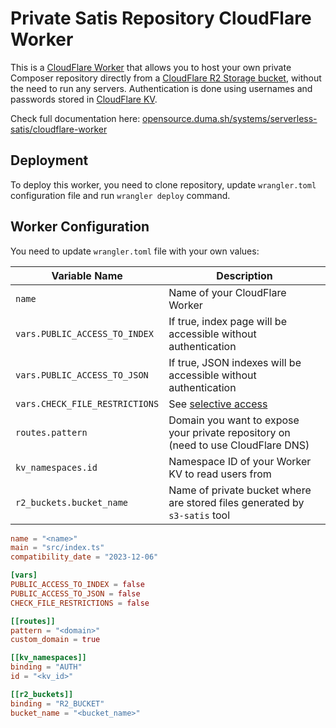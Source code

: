 # Private Satis Repository CloudFlare Worker

This is a [CloudFlare Worker](https://workers.cloudflare.com/) that allows you to host your own 
private Composer repository directly from a [CloudFlare R2 Storage bucket](https://developers.cloudflare.com/r2/),
without the need to run any servers. Authentication is done using usernames and passwords stored in [CloudFlare KV](https://developers.cloudflare.com/kv/).

Check full documentation here: [opensource.duma.sh/systems/serverless-satis/cloudflare-worker](https://opensource.duma.sh/systems/serverless-satis/cloudflare-worker)

## Deployment

To deploy this worker, you need to clone repository, update `wrangler.toml` configuration file and run `wrangler deploy` command.

## Worker Configuration

You need to update `wrangler.toml` file with your own values:

| Variable Name                  | Description                                                                                                    |
|--------------------------------|----------------------------------------------------------------------------------------------------------------|
| `name`                         | Name of your CloudFlare Worker                                                                                 |
| `vars.PUBLIC_ACCESS_TO_INDEX`  | If true, index page will be accessible without authentication                                                  |
| `vars.PUBLIC_ACCESS_TO_JSON`   | If true, JSON indexes will be accessible without authentication                                                |
| `vars.CHECK_FILE_RESTRICTIONS` | See [selective access](https://opensource.duma.sh/systems/serverless-satis/cloudflare-worker#selective-access) |
| `routes.pattern`               | Domain you want to expose your private repository on (need to use CloudFlare DNS)                              |
| `kv_namespaces.id`             | Namespace ID of your Worker KV to read users from                                                              |
| `r2_buckets.bucket_name`       | Name of private bucket where are stored files generated by `s3-satis` tool                                     |

```toml
name = "<name>"
main = "src/index.ts"
compatibility_date = "2023-12-06"

[vars]
PUBLIC_ACCESS_TO_INDEX = false
PUBLIC_ACCESS_TO_JSON = false
CHECK_FILE_RESTRICTIONS = false

[[routes]]
pattern = "<domain>"
custom_domain = true

[[kv_namespaces]]
binding = "AUTH"
id = "<kv_id>"

[[r2_buckets]]
binding = "R2_BUCKET"
bucket_name = "<bucket_name>"
```
